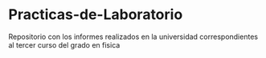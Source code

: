 # Practicas-de-Laboratorio
Repositorio con los informes realizados en la universidad correspondientes al tercer curso del grado en fisica
